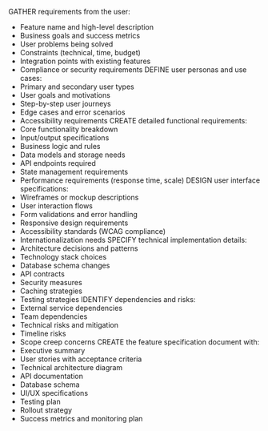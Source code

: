 GATHER requirements from the user:
  - Feature name and high-level description
  - Business goals and success metrics
  - User problems being solved
  - Constraints (technical, time, budget)
  - Integration points with existing features
  - Compliance or security requirements
DEFINE user personas and use cases:
  - Primary and secondary user types
  - User goals and motivations
  - Step-by-step user journeys
  - Edge cases and error scenarios
  - Accessibility requirements
CREATE detailed functional requirements:
  - Core functionality breakdown
  - Input/output specifications
  - Business logic and rules
  - Data models and storage needs
  - API endpoints required
  - State management requirements
  - Performance requirements (response time, scale)
DESIGN user interface specifications:
  - Wireframes or mockup descriptions
  - User interaction flows
  - Form validations and error handling
  - Responsive design requirements
  - Accessibility standards (WCAG compliance)
  - Internationalization needs
SPECIFY technical implementation details:
  - Architecture decisions and patterns
  - Technology stack choices
  - Database schema changes
  - API contracts
  - Security measures
  - Caching strategies
  - Testing strategies
IDENTIFY dependencies and risks:
  - External service dependencies
  - Team dependencies
  - Technical risks and mitigation
  - Timeline risks
  - Scope creep concerns
CREATE the feature specification document with:
  - Executive summary
  - User stories with acceptance criteria
  - Technical architecture diagram
  - API documentation
  - Database schema
  - UI/UX specifications
  - Testing plan
  - Rollout strategy
  - Success metrics and monitoring plan
